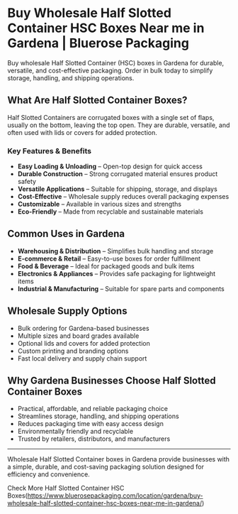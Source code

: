 # Buy Wholesale Half Slotted Container HSC Boxes Near me in Gardena | Bluerose Packaging

Buy wholesale Half Slotted Container (HSC) boxes in Gardena for durable, versatile, and cost-effective packaging. Order in bulk today to simplify storage, handling, and shipping operations.

## What Are Half Slotted Container Boxes?

Half Slotted Containers are corrugated boxes with a single set of flaps, usually on the bottom, leaving the top open. They are durable, versatile, and often used with lids or covers for added protection.

### Key Features & Benefits

- **Easy Loading & Unloading** – Open-top design for quick access  
- **Durable Construction** – Strong corrugated material ensures product safety  
- **Versatile Applications** – Suitable for shipping, storage, and displays  
- **Cost-Effective** – Wholesale supply reduces overall packaging expenses  
- **Customizable** – Available in various sizes and strengths  
- **Eco-Friendly** – Made from recyclable and sustainable materials  

## Common Uses in Gardena

- **Warehousing & Distribution** – Simplifies bulk handling and storage  
- **E-commerce & Retail** – Easy-to-use boxes for order fulfillment  
- **Food & Beverage** – Ideal for packaged goods and bulk items  
- **Electronics & Appliances** – Provides safe packaging for lightweight items  
- **Industrial & Manufacturing** – Suitable for spare parts and components  

## Wholesale Supply Options

- Bulk ordering for Gardena-based businesses  
- Multiple sizes and board grades available  
- Optional lids and covers for added protection  
- Custom printing and branding options  
- Fast local delivery and supply chain support  

## Why Gardena Businesses Choose Half Slotted Container Boxes

- Practical, affordable, and reliable packaging choice  
- Streamlines storage, handling, and shipping operations  
- Reduces packaging time with easy access design  
- Environmentally friendly and recyclable  
- Trusted by retailers, distributors, and manufacturers  

---

Wholesale Half Slotted Container boxes in Gardena provide businesses with a simple, durable, and cost-saving packaging solution designed for efficiency and convenience.

Check More Half Slotted Container HSC Boxes(https://www.bluerosepackaging.com/location/gardena/buy-wholesale-half-slotted-container-hsc-boxes-near-me-in-gardena/)
